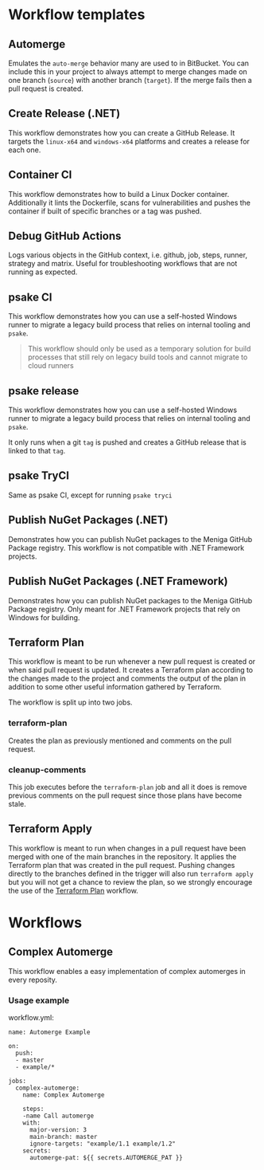 # Workflow templates

## Automerge

Emulates the `auto-merge` behavior many are used to in BitBucket.
You can include this in your project to always attempt to merge changes
made on one branch (`source`) with another branch (`target`). If the merge
fails then a pull request is created.

## Create Release (.NET)

This workflow demonstrates how you can create a GitHub Release. It targets the 
`linux-x64` and `windows-x64` platforms and creates a release for each one.

## Container CI

This workflow demonstrates how to build a Linux Docker container. 
Additionally it lints the Dockerfile, scans for vulnerabilities and pushes 
the container if built of specific branches or a tag was pushed.

## Debug GitHub Actions

Logs various objects in the GitHub context, i.e. github, job, steps, runner, 
strategy and matrix. Useful for troubleshooting workflows that are not running
as expected.

## psake CI

This workflow demonstrates how you can use a self-hosted Windows runner
to migrate a legacy build process that relies on internal tooling and `psake`.

> This workflow should only be used as a temporary solution for build processes
that still rely on legacy build tools and cannot migrate to cloud runners 

## psake release

This workflow demonstrates how you can use a self-hosted Windows runner
to migrate a legacy build process that relies on internal tooling and `psake`.

It only runs when a git `tag` is pushed and creates a GitHub release that is
linked to that `tag`.

## psake TryCI

Same as psake CI, except for running `psake tryci`

## Publish NuGet Packages (.NET)

Demonstrates how you can publish NuGet packages to the Meniga GitHub Package
registry. This workflow is not compatible with .NET Framework projects.

## Publish NuGet Packages (.NET Framework)

Demonstrates how you can publish NuGet packages to the Meniga GitHub Package
registry. Only meant for .NET Framework projects that rely on Windows for 
building.

## Terraform Plan

This workflow is meant to be run whenever a new pull request is created or when
said pull request is updated. It creates a Terraform plan according to the 
changes made to the project and comments the output of the plan in addition 
to some other useful information gathered by Terraform.

The workflow is split up into two jobs.

### terraform-plan

Creates the plan as previously mentioned and comments on the pull request.

### cleanup-comments

This job executes before the `terraform-plan` job and all it does is remove 
previous comments on the pull request since those plans have become stale.

## Terraform Apply

This workflow is meant to run when changes in a pull request have been merged 
with one of the main branches in the repository. It applies the Terraform plan
that was created in the pull request. Pushing changes directly to the branches 
defined in the trigger will also run `terraform apply` but you will not get a 
chance to review the plan, so we strongly encourage the use of the 
[Terraform Plan](./workflow-templates/terraform-plan.yml) workflow.

# Workflows
## Complex Automerge
This workflow enables a easy implementation of complex automerges in every reposity.
### Usage example
workflow.yml: 
```
name: Automerge Example

on:
  push:
  - master
  - example/*

jobs:
  complex-automerge:
    name: Complex Automerge

    steps:
    -name Call automerge
    with:
      major-version: 3
      main-branch: master
      ignore-targets: "example/1.1 example/1.2"
    secrets:
      automerge-pat: ${{ secrets.AUTOMERGE_PAT }}
```
